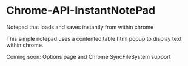 Chrome-API-InstantNotePad
=========================

Notepad that loads and saves instantly from within chrome

This simple notepad uses a contenteditable html popup to display text within chrome. 

Coming soon: Options page and Chrome SyncFileSystem support
